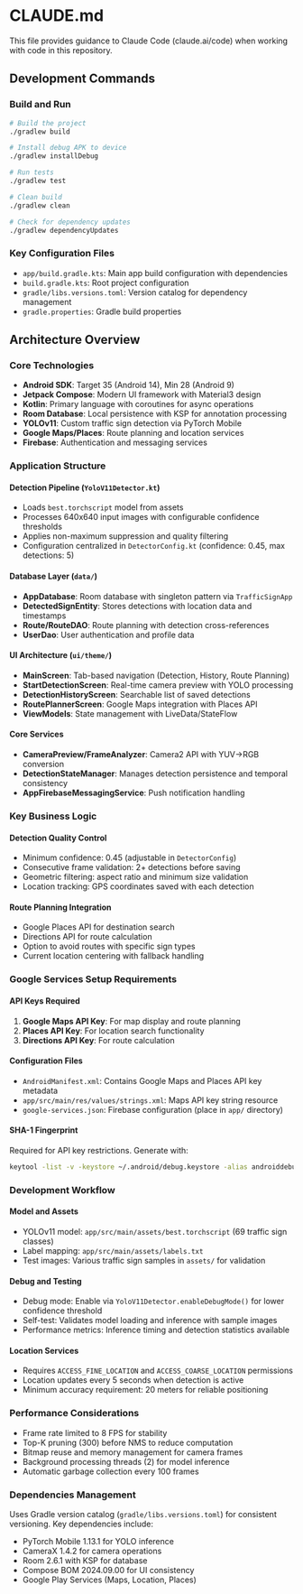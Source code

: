 # CLAUDE.md

This file provides guidance to Claude Code (claude.ai/code) when working with code in this repository.

## Development Commands

### Build and Run
```bash
# Build the project
./gradlew build

# Install debug APK to device
./gradlew installDebug

# Run tests
./gradlew test

# Clean build
./gradlew clean

# Check for dependency updates
./gradlew dependencyUpdates
```

### Key Configuration Files
- `app/build.gradle.kts`: Main app build configuration with dependencies
- `build.gradle.kts`: Root project configuration  
- `gradle/libs.versions.toml`: Version catalog for dependency management
- `gradle.properties`: Gradle build properties

## Architecture Overview

### Core Technologies
- **Android SDK**: Target 35 (Android 14), Min 28 (Android 9)
- **Jetpack Compose**: Modern UI framework with Material3 design
- **Kotlin**: Primary language with coroutines for async operations
- **Room Database**: Local persistence with KSP for annotation processing
- **YOLOv11**: Custom traffic sign detection via PyTorch Mobile
- **Google Maps/Places**: Route planning and location services
- **Firebase**: Authentication and messaging services

### Application Structure

#### Detection Pipeline (`YoloV11Detector.kt`)
- Loads `best.torchscript` model from assets
- Processes 640x640 input images with configurable confidence thresholds
- Applies non-maximum suppression and quality filtering
- Configuration centralized in `DetectorConfig.kt` (confidence: 0.45, max detections: 5)

#### Database Layer (`data/`)
- **AppDatabase**: Room database with singleton pattern via `TrafficSignApp`
- **DetectedSignEntity**: Stores detections with location data and timestamps
- **Route/RouteDAO**: Route planning with detection cross-references
- **UserDao**: User authentication and profile data

#### UI Architecture (`ui/theme/`)
- **MainScreen**: Tab-based navigation (Detection, History, Route Planning)
- **StartDetectionScreen**: Real-time camera preview with YOLO processing
- **DetectionHistoryScreen**: Searchable list of saved detections
- **RoutePlannerScreen**: Google Maps integration with Places API
- **ViewModels**: State management with LiveData/StateFlow

#### Core Services
- **CameraPreview/FrameAnalyzer**: Camera2 API with YUV→RGB conversion
- **DetectionStateManager**: Manages detection persistence and temporal consistency
- **AppFirebaseMessagingService**: Push notification handling

### Key Business Logic

#### Detection Quality Control
- Minimum confidence: 0.45 (adjustable in `DetectorConfig`)
- Consecutive frame validation: 2+ detections before saving
- Geometric filtering: aspect ratio and minimum size validation
- Location tracking: GPS coordinates saved with each detection

#### Route Planning Integration
- Google Places API for destination search
- Directions API for route calculation
- Option to avoid routes with specific sign types
- Current location centering with fallback handling

### Google Services Setup Requirements

#### API Keys Required
1. **Google Maps API Key**: For map display and route planning
2. **Places API Key**: For location search functionality
3. **Directions API Key**: For route calculation

#### Configuration Files
- `AndroidManifest.xml`: Contains Google Maps and Places API key metadata
- `app/src/main/res/values/strings.xml`: Maps API key string resource
- `google-services.json`: Firebase configuration (place in `app/` directory)

#### SHA-1 Fingerprint
Required for API key restrictions. Generate with:
```bash
keytool -list -v -keystore ~/.android/debug.keystore -alias androiddebugkey -storepass android -keypass android
```

### Development Workflow

#### Model and Assets
- YOLOv11 model: `app/src/main/assets/best.torchscript` (69 traffic sign classes)
- Label mapping: `app/src/main/assets/labels.txt`
- Test images: Various traffic sign samples in `assets/` for validation

#### Debug and Testing
- Debug mode: Enable via `YoloV11Detector.enableDebugMode()` for lower confidence threshold
- Self-test: Validates model loading and inference with sample images
- Performance metrics: Inference timing and detection statistics available

#### Location Services
- Requires `ACCESS_FINE_LOCATION` and `ACCESS_COARSE_LOCATION` permissions
- Location updates every 5 seconds when detection is active
- Minimum accuracy requirement: 20 meters for reliable positioning

### Performance Considerations
- Frame rate limited to 8 FPS for stability
- Top-K pruning (300) before NMS to reduce computation
- Bitmap reuse and memory management for camera frames
- Background processing threads (2) for model inference
- Automatic garbage collection every 100 frames

### Dependencies Management
Uses Gradle version catalog (`gradle/libs.versions.toml`) for consistent versioning. Key dependencies include:
- PyTorch Mobile 1.13.1 for YOLO inference
- CameraX 1.4.2 for camera operations  
- Room 2.6.1 with KSP for database
- Compose BOM 2024.09.00 for UI consistency
- Google Play Services (Maps, Location, Places)